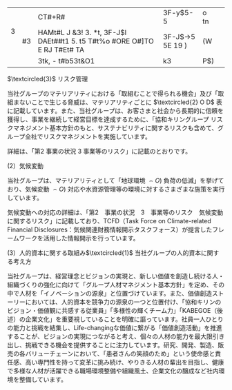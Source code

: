 <table><tr><td rowspan="2">3</td><td></td><td>CT#+R#</td><td>3F-y$5-5</td><td>o tn</td><td rowspan="2"></td></tr><tr><td>#3</td><td>HAMt#L J &amp;3! 3. *t, 3F-J$l DAEt##t1 5. t5 T#t%o #ORE O#]TO E RJ T#Et# TA</td><td>3F-J$-&gt;5 5E 19  )</td><td>(W </td></tr><tr><td></td><td></td><td>3tk, - t#b53t&amp;O1</td><td>k3</td><td>P$)</td></tr></table>

$\textcircled{3}$ リスク管理

当社グループのマテリアリティにおける「取組むことで得られる機会」及び「取組まないことで生じる脅威は、マテリアリティごとに $\textcircled{2} O D$ 表に記載しています。また、当社グループは、お客さまと社会から長期的に信頼を獲得し、事業を継続して経営目標を達成するために、「協和キリングループ リスクマネジメント基本方針のもと、サステナビリティに関するリスクも含めて、グループ全社でリスクマネジメントを実施しています。

詳細は、「第2 事業の状況 3 事業等のリスク」に記載のとおりです。

(2）気候変動

当社グループは、マテリアリティとして「地球環境 $\frown O )$ 負荷の低減」を挙げており、気候変動 $\frown O )$ 対応や水資源管理等の環境に対するさまざまな施策を実行しています。

気候変動への対応の詳細は、「第2　事業の状況　3　事業等のリスク　気候変動に関するリスク」に記載しており、TCFD（Task Force on Climate-related Financial Disclosures：気候関連財務情報開示タスクフォース）が提言したフレームワークを活用した情報開示を行っています。

(3）人的資本に関する取組み$\textcircled{1}$ 当社グループの人的資本に関する考え方

当社グループは、経営理念とビジョンの実現と、新しい価値を創造し続ける人・組織づくりの強化に向けて「グループ人材マネジメント基本方針」を定め、その中で人材を「イノベーションの源泉」と位置づけています。また、価値創造ストーリーにおいては、人的資本を競争力の源泉の一つと位置付け、「協和キリンのビジョン・価値観に共感する従業員」「多様性の輝くチーム力」「KABEGOE（後述）の企業文化」を重要視していることを明確に謳っています。社員一人ひとりの能力と挑戦を結集し、Life-changingな価値に繋がる「価値創造活動」を推進することが、ビジョンの実現につながると考え、個々の人材の能力を最大限引き出し、挑戦できる機会を提供することに注力しています。研究、開発、製造、販売の各バリューチェーンにおいて、「患者さんの笑顔のため」という使命感と責任感、高い専門性を持って変革に挑み続け、やりきる人材の輩出を目指し、健康で多様な人材が活躍できる職場環境整備や組織風土、企業文化の醸成など社内環境を整備しています。